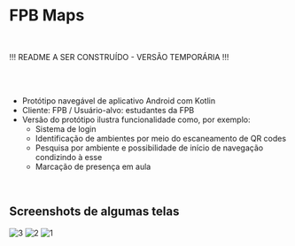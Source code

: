 # FPB Maps

<br>

!!! README A SER CONSTRUÍDO - VERSÃO TEMPORÁRIA !!!

<br>
<br>

* Protótipo navegável de aplicativo Android com Kotlin
* Cliente: FPB / Usuário-alvo: estudantes da FPB
* Versão do protótipo ilustra funcionalidade como, por exemplo:
  * Sistema de login
  * Identificação de ambientes por meio do escaneamento de QR codes
  * Pesquisa por ambiente e possibilidade de início de navegação condizindo à esse
  * Marcação de presença em aula

<br>

## Screenshots de algumas telas

![3](https://github.com/jessicaraissapessoa/FPBmapsApp/assets/103599234/227957cb-ed14-4efd-86a7-9c7418dfe8f1)
![2](https://github.com/jessicaraissapessoa/FPBmapsApp/assets/103599234/456f880b-8a87-406c-8d78-b63d35a98a53)
![1](https://github.com/jessicaraissapessoa/FPBmapsApp/assets/103599234/95d87539-16f8-4dad-9f00-70ef15a0a979)
